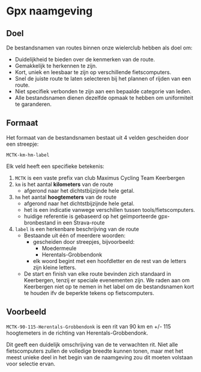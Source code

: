 # Gpx naamgeving
## Doel
De bestandsnamen van routes binnen onze wielerclub hebben als doel om:

- Duidelijkheid te bieden over de kenmerken van de route.
- Gemakkelijk te herkennen te zijn.
- Kort, uniek en leesbaar te zijn op verschillende fietscomputers.
- Snel de juiste route te laten selecteren bij het plannen of rijden van een route.
- Niet specifiek verbonden te zijn aan een bepaalde categorie van leden.
- Alle bestandsnamen dienen dezelfde opmaak te hebben om uniformiteit te garanderen. 


## Formaat
Het formaat van de bestandsnamen bestaat uit 4 velden gescheiden door een streepje: 

`MCTK-km-hm-label`

Elk veld heeft een specifieke betekenis:
1. `MCTK` is een vaste prefix van club Maximus Cycling Team Keerbergen
2. `km` is het aantal **kilometers** van de route
    - afgerond naar het dichtstbijzijnde hele getal.
3. `hm` het aantal **hoogtemeters** van de route
    - afgerond naar het dichtstbijzijnde hele getal.
    - het is een indicatie vanwege verschillen tussen tools/fietscomputers.
    - huidige referentie is gebaseerd op het geïmporteerde gpx-bronbestand in een Strava-route
4. `label` is een herkenbare beschrijving van de route
    - Bestaande uit één of meerdere woorden:
        - gescheiden door streepjes, bijvoorbeeld: 
            - Moedermeule
            - Herentals-Grobbendonk 
        - elk woord begint met een hoofdletter en de rest van de letters zijn kleine letters.
    - De start en finish van elke route bevinden zich standaard in Keerbergen, tenzij er speciale evenementen zijn. We raden aan om Keerbergen niet op te nemen in het label om de bestandsnamen kort te houden ifv de beperkte tekens op fietscomputers.

## Voorbeeld
`MCTK-90-115-Herentals-Grobbendonk`
is een rit van 90 km en +/- 115 hoogtemeters in de richting van Herentals-Grobbendonk.

Dit geeft een duidelijk omschrijving van de te verwachten rit.
Niet alle fietscomputers zullen de volledige breedte kunnen tonen, maar met het meest unieke deel in het begin van de naamgeving zou dit moeten volstaan voor selectie ervan.